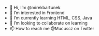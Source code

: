 - 👋 Hi, I’m @mirekbartunek
- 👀 I’m interested in Frontend
- 🌱 I’m currently learning HTML, CSS, Java
- 💞️ I’m looking to collaborate on learning
- 📫 How to reach me @Mucuscz on Twitter

<!---
mirekbartunek/mirekbartunek is a ✨ special ✨ repository because its `README.md` (this file) appears on your GitHub profile.
You can click the Preview link to take a look at your changes.
--->
